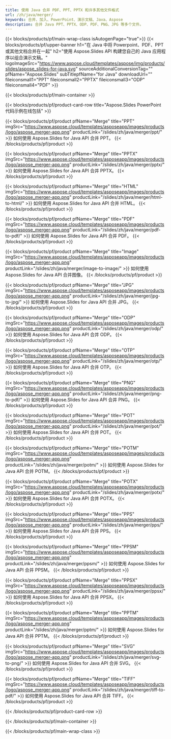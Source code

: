 ```yaml
---
title: 使用 Java 合并 PDF、PPT、PPTX 和许多其他文件格式
url: /zh/java/merger/
keywords: 合并、加入、PowerPoint、演示文稿、Java、Aspose
description: 合并 Java PPT、PPTX、ODP、PDF、PNG、JPG 等多个文件。
---
```

{{< blocks/products/pf/main-wrap-class isAutogenPage="true">}}
{{< blocks/products/pf/upper-banner h1="在 Java 中将 Powerpoint、PDF、PPT 或其他文档合并在一起" h2="使用 Aspose.Slides API 构建您自己的 Java 应用程序以组合演示文稿。" logoImageSrc="https://www.aspose.cloud/templates/aspose/img/products/slides/aspose_slides-for-java.svg" sourceAdditionalConversionTag="" pfName="Aspose.Slides" subTitlepfName="for Java" downloadUrl="" fileiconsmall1="PPT" fileiconsmall2="PPTX" fileiconsmall3="ODP" fileiconsmall4="PDF" >}}

{{< blocks/products/pf/main-container >}}

{{< blocks/products/pf/product-card-row title="Aspose.Slides PowerPoint 代码示例在线包括" >}}

{{< blocks/products/pf/product pfName="Merge" title="PPT" imgSrc="https://www.aspose.cloud/templates/asposeapp/images/products/logo/aspose_merger-app.png" productLink="/slides/zh/java/merger/ppt/" >}}
如何使用 Aspose.Slides for Java API 合并 PPT。
{{< /blocks/products/pf/product >}}

{{< blocks/products/pf/product pfName="Merge" title="PPTX" imgSrc="https://www.aspose.cloud/templates/asposeapp/images/products/logo/aspose_merger-app.png" productLink="/slides/zh/java/merger/pptx/" >}}
如何使用 Aspose.Slides for Java API 合并 PPTX。
{{< /blocks/products/pf/product >}}

{{< blocks/products/pf/product pfName="Merge" title="HTML" imgSrc="https://www.aspose.cloud/templates/asposeapp/images/products/logo/aspose_merger-app.png" productLink="/slides/zh/java/merger/html-to-html/" >}}
如何使用 Aspose.Slides for Java API 合并 HTML。
{{< /blocks/products/pf/product >}}

{{< blocks/products/pf/product pfName="Merge" title="PDF" imgSrc="https://www.aspose.cloud/templates/asposeapp/images/products/logo/aspose_merger-app.png" productLink="/slides/zh/java/merger/pdf-to-pdf/" >}}
如何使用 Aspose.Slides for Java API 合并 PDF。
{{< /blocks/products/pf/product >}}

{{< blocks/products/pf/product pfName="Merge" title="Image" imgSrc="https://www.aspose.cloud/templates/asposeapp/images/products/logo/aspose_merger-app.png" productLink="/slides/zh/java/merger/image-to-image/" >}}
如何使用 Aspose.Slides for Java API 合并图像。
{{< /blocks/products/pf/product >}}

{{< blocks/products/pf/product pfName="Merge" title="JPG" imgSrc="https://www.aspose.cloud/templates/asposeapp/images/products/logo/aspose_merger-app.png" productLink="/slides/zh/java/merger/jpg-to-jpg/" >}}
如何使用 Aspose.Slides for Java API 合并 JPG。
{{< /blocks/products/pf/product >}}

{{< blocks/products/pf/product pfName="Merge" title="ODP" imgSrc="https://www.aspose.cloud/templates/asposeapp/images/products/logo/aspose_merger-app.png" productLink="/slides/zh/java/merger/odp/" >}}
如何使用 Aspose.Slides for Java API 合并 ODP。
{{< /blocks/products/pf/product >}}

{{< blocks/products/pf/product pfName="Merge" title="OTP" imgSrc="https://www.aspose.cloud/templates/asposeapp/images/products/logo/aspose_merger-app.png" productLink="/slides/zh/java/merger/otp/" >}}
如何使用 Aspose.Slides for Java API 合并 OTP。
{{< /blocks/products/pf/product >}}

{{< blocks/products/pf/product pfName="Merge" title="PNG" imgSrc="https://www.aspose.cloud/templates/asposeapp/images/products/logo/aspose_merger-app.png" productLink="/slides/zh/java/merger/png-to-pdf/" >}}
如何使用 Aspose.Slides for Java API 合并 PNG。
{{< /blocks/products/pf/product >}}

{{< blocks/products/pf/product pfName="Merge" title="POT" imgSrc="https://www.aspose.cloud/templates/asposeapp/images/products/logo/aspose_merger-app.png" productLink="/slides/zh/java/merger/pot/" >}}
如何使用 Aspose.Slides for Java API 合并 POT。
{{< /blocks/products/pf/product >}}

{{< blocks/products/pf/product pfName="Merge" title="POTM" imgSrc="https://www.aspose.cloud/templates/asposeapp/images/products/logo/aspose_merger-app.png" productLink="/slides/zh/java/merger/potm/" >}}
如何使用 Aspose.Slides for Java API 合并 POTM。
{{< /blocks/products/pf/product >}}

{{< blocks/products/pf/product pfName="Merge" title="POTX" imgSrc="https://www.aspose.cloud/templates/asposeapp/images/products/logo/aspose_merger-app.png" productLink="/slides/zh/java/merger/potx/" >}}
如何使用 Aspose.Slides for Java API 合并 POTX。
{{< /blocks/products/pf/product >}}

{{< blocks/products/pf/product pfName="Merge" title="PPS" imgSrc="https://www.aspose.cloud/templates/asposeapp/images/products/logo/aspose_merger-app.png" productLink="/slides/zh/java/merger/pps/" >}}
如何使用 Aspose.Slides for Java API 合并 PPS。
{{< /blocks/products/pf/product >}}

{{< blocks/products/pf/product pfName="Merge" title="PPSM" imgSrc="https://www.aspose.cloud/templates/asposeapp/images/products/logo/aspose_merger-app.png" productLink="/slides/zh/java/merger/ppsm/" >}}
如何使用 Aspose.Slides for Java API 合并 PPSM。
{{< /blocks/products/pf/product >}}

{{< blocks/products/pf/product pfName="Merge" title="PPSX" imgSrc="https://www.aspose.cloud/templates/asposeapp/images/products/logo/aspose_merger-app.png" productLink="/slides/zh/java/merger/ppsx/" >}}
如何使用 Aspose.Slides for Java API 合并 PPSX。
{{< /blocks/products/pf/product >}}

{{< blocks/products/pf/product pfName="Merge" title="PPTM" imgSrc="https://www.aspose.cloud/templates/asposeapp/images/products/logo/aspose_merger-app.png" productLink="/slides/zh/java/merger/pptm/" >}}
如何使用 Aspose.Slides for Java API 合并 PPTM。
{{< /blocks/products/pf/product >}}

{{< blocks/products/pf/product pfName="Merge" title="SVG" imgSrc="https://www.aspose.cloud/templates/asposeapp/images/products/logo/aspose_merger-app.png" productLink="/slides/zh/java/merger/svg-to-png/" >}}
如何使用 Aspose.Slides for Java API 合并 SVG。
{{< /blocks/products/pf/product >}}

{{< blocks/products/pf/product pfName="Merge" title="TIFF" imgSrc="https://www.aspose.cloud/templates/asposeapp/images/products/logo/aspose_merger-app.png" productLink="/slides/zh/java/merger/tiff-to-pdf/" >}}
如何使用 Aspose.Slides for Java API 合并 TIFF。
{{< /blocks/products/pf/product >}}


{{< /blocks/products/pf/product-card-row >}}

{{< /blocks/products/pf/main-container >}}
    
{{< /blocks/products/pf/main-wrap-class >}}